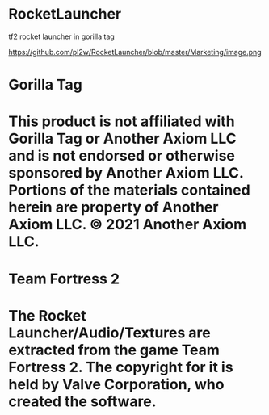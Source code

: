 # RocketLauncher
tf2 rocket launcher in gorilla tag

https://github.com/pl2w/RocketLauncher/blob/master/Marketing/image.png

# Gorilla Tag
# This product is not affiliated with Gorilla Tag or Another Axiom LLC and is not endorsed or otherwise sponsored by Another Axiom LLC. Portions of the materials contained herein are property of Another Axiom LLC. © 2021 Another Axiom LLC.
# Team Fortress 2
# The Rocket Launcher/Audio/Textures are extracted from the game Team Fortress 2. The copyright for it is held by Valve Corporation, who created the software.
